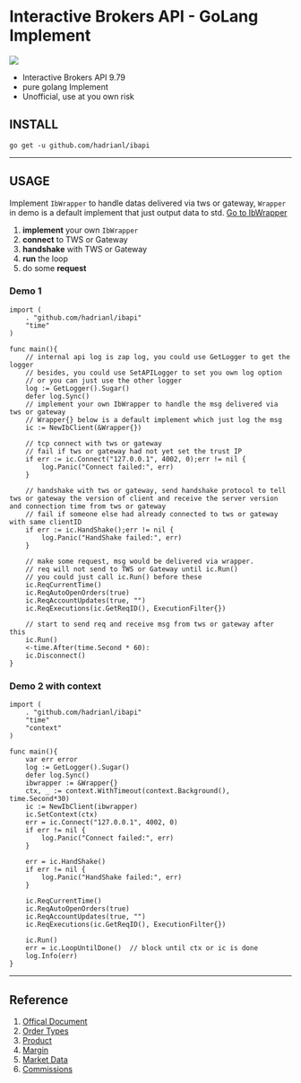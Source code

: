 # Interactive Brokers API - GoLang Implement

<img
style="display: block; margin: 0 auto;"
src="http://interactivebrokers.github.io/tws-api/nav_iblogo.png"
/>

* Interactive Brokers API 9.79
* pure golang Implement
* Unofficial, use at you own risk

## INSTALL

`go get -u github.com/hadrianl/ibapi`

---

## USAGE

Implement `IbWrapper` to handle datas delivered via tws or gateway, `Wrapper` in demo is a default implement that just output data to std.
[Go to IbWrapper](https://github.com/hadrianl/ibapi/blob/83846bf1194bbdc4f039c8c66033f717e015e9fc/wrapper.go#L11)

1. **implement** your own `IbWrapper`
2. **connect** to TWS or Gateway
3. **handshake** with TWS or Gateway
4. **run** the loop
5. do some **request**

### Demo 1

```golang
import (
    . "github.com/hadrianl/ibapi"
    "time"
)

func main(){
    // internal api log is zap log, you could use GetLogger to get the logger
    // besides, you could use SetAPILogger to set you own log option
    // or you can just use the other logger  
    log := GetLogger().Sugar()
    defer log.Sync()
    // implement your own IbWrapper to handle the msg delivered via tws or gateway
    // Wrapper{} below is a default implement which just log the msg 
    ic := NewIbClient(&Wrapper{})

    // tcp connect with tws or gateway
    // fail if tws or gateway had not yet set the trust IP
    if err := ic.Connect("127.0.0.1", 4002, 0);err != nil {
        log.Panic("Connect failed:", err)
    }

    // handshake with tws or gateway, send handshake protocol to tell tws or gateway the version of client and receive the server version and connection time from tws or gateway
    // fail if someone else had already connected to tws or gateway with same clientID
    if err := ic.HandShake();err != nil {
        log.Panic("HandShake failed:", err)
    }

    // make some request, msg would be delivered via wrapper.
    // req will not send to TWS or Gateway until ic.Run()
    // you could just call ic.Run() before these
    ic.ReqCurrentTime()
    ic.ReqAutoOpenOrders(true)
    ic.ReqAccountUpdates(true, "")
    ic.ReqExecutions(ic.GetReqID(), ExecutionFilter{})

    // start to send req and receive msg from tws or gateway after this
    ic.Run()
    <-time.After(time.Second * 60):
    ic.Disconnect()
}

```

### Demo 2 with context

```golang
import (
    . "github.com/hadrianl/ibapi"
    "time"
    "context"
)

func main(){
    var err error
    log := GetLogger().Sugar()
    defer log.Sync()
    ibwrapper := &Wrapper{}
    ctx, _ := context.WithTimeout(context.Background(), time.Second*30)
    ic := NewIbClient(ibwrapper)
    ic.SetContext(ctx)
    err = ic.Connect("127.0.0.1", 4002, 0)
    if err != nil {
        log.Panic("Connect failed:", err)
    }

    err = ic.HandShake()
    if err != nil {
        log.Panic("HandShake failed:", err)
    }

    ic.ReqCurrentTime()
    ic.ReqAutoOpenOrders(true)
    ic.ReqAccountUpdates(true, "")
    ic.ReqExecutions(ic.GetReqID(), ExecutionFilter{})

    ic.Run()
    err = ic.LoopUntilDone()  // block until ctx or ic is done
    log.Info(err)
}

```

---

## Reference

1. [Offical Document](https://interactivebrokers.github.io/tws-api/)
2. [Order Types](https://www.interactivebrokers.com/en/index.php?f=4985)
3. [Product](https://www.interactivebrokers.com/en/index.php?f=4599)
4. [Margin](https://www.interactivebrokers.com/en/index.php?f=24176)
5. [Market Data](https://www.interactivebrokers.com/en/index.php?f=14193)
6. [Commissions](https://www.interactivebrokers.com/en/index.php?f=1590)
